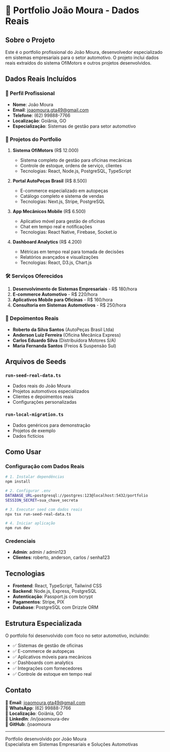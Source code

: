 # 🚀 Portfolio João Moura - Dados Reais

## Sobre o Projeto

Este é o portfolio profissional do João Moura, desenvolvedor especializado em sistemas empresariais para o setor automotivo. O projeto inclui dados reais extraídos do sistema OfiMotors e outros projetos desenvolvidos.

## Dados Reais Incluídos

### 👤 Perfil Profissional
- **Nome**: João Moura
- **Email**: joaomoura.gta49@gmail.com
- **Telefone**: (62) 99888-7766
- **Localização**: Goiânia, GO
- **Especialização**: Sistemas de gestão para setor automotivo

### 📂 Projetos do Portfolio

1. **Sistema OfiMotors** (R$ 12.000)
   - Sistema completo de gestão para oficinas mecânicas
   - Controle de estoque, ordens de serviço, clientes
   - Tecnologias: React, Node.js, PostgreSQL, TypeScript

2. **Portal AutoPeças Brasil** (R$ 8.500)
   - E-commerce especializado em autopeças
   - Catálogo completo e sistema de vendas
   - Tecnologias: Next.js, Stripe, PostgreSQL

3. **App Mecânicos Mobile** (R$ 6.500)
   - Aplicativo móvel para gestão de oficinas
   - Chat em tempo real e notificações
   - Tecnologias: React Native, Firebase, Socket.io

4. **Dashboard Analytics** (R$ 4.200)
   - Métricas em tempo real para tomada de decisões
   - Relatórios avançados e visualizações
   - Tecnologias: React, D3.js, Chart.js

### 🛠️ Serviços Oferecidos

1. **Desenvolvimento de Sistemas Empresariais** - R$ 180/hora
2. **E-commerce Automotivo** - R$ 220/hora  
3. **Aplicativos Mobile para Oficinas** - R$ 160/hora
4. **Consultoria em Sistemas Automotivos** - R$ 250/hora

### 💬 Depoimentos Reais

- **Roberto da Silva Santos** (AutoPeças Brasil Ltda)
- **Anderson Luiz Ferreira** (Oficina Mecânica Express)
- **Carlos Eduardo Silva** (Distribuidora Motores S/A)
- **Maria Fernanda Santos** (Freios & Suspensão Sul)

## Arquivos de Seeds

### `run-seed-real-data.ts`
- Dados reais do João Moura
- Projetos automotivos especializados
- Clientes e depoimentos reais
- Configurações personalizadas

### `run-local-migration.ts`
- Dados genéricos para demonstração
- Projetos de exemplo
- Dados fictícios

## Como Usar

### Configuração com Dados Reais
```bash
# 1. Instalar dependências
npm install

# 2. Configurar .env
DATABASE_URL=postgresql://postgres:123@localhost:5432/portfolio
SESSION_SECRET=sua_chave_secreta

# 3. Executar seed com dados reais
npx tsx run-seed-real-data.ts

# 4. Iniciar aplicação
npm run dev
```

### Credenciais
- **Admin**: admin / admin123
- **Clientes**: roberto, anderson, carlos / senha123

## Tecnologias

- **Frontend**: React, TypeScript, Tailwind CSS
- **Backend**: Node.js, Express, PostgreSQL
- **Autenticação**: Passport.js com bcrypt
- **Pagamentos**: Stripe, PIX
- **Database**: PostgreSQL com Drizzle ORM

## Estrutura Especializada

O portfolio foi desenvolvido com foco no setor automotivo, incluindo:

- ✅ Sistemas de gestão de oficinas
- ✅ E-commerce de autopeças
- ✅ Aplicativos móveis para mecânicos
- ✅ Dashboards com analytics
- ✅ Integrações com fornecedores
- ✅ Controle de estoque em tempo real

## Contato

📧 **Email**: joaomoura.gta49@gmail.com  
📱 **WhatsApp**: (62) 99888-7766  
📍 **Localização**: Goiânia, GO  
💼 **LinkedIn**: /in/joaomoura-dev  
🐙 **GitHub**: /joaomoura  

---

Portfolio desenvolvido por João Moura  
Especialista em Sistemas Empresariais e Soluções Automotivas